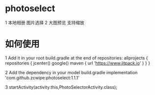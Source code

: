 # photoselect
1 本地相册 图片选择
2 大图预览 支持缩放
# 如何使用

1 Add it in your root build.gradle at the end of repositories:
allprojects {
    repositories {
        jcenter()
        google()
        maven { url 'https://www.jitpack.io' }
    }
}

2 Add the dependency in your model build.gradle
 implementation 'com.github.zcwipe:photoselect:1.1.1'
 
3 startActivity(activity.this,PhotoSelectorActivity.class);
 
